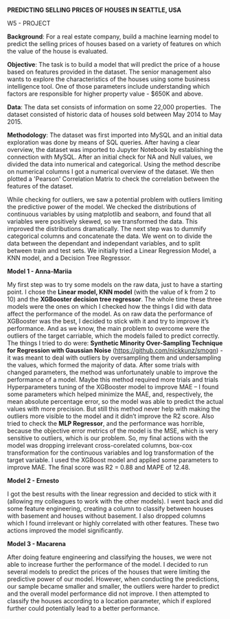**PREDICTING SELLING PRICES OF HOUSES IN SEATTLE, USA**

W5 - PROJECT

**Background**: For a real estate company, build a machine learning model to predict the selling prices of houses based on a variety of features on which the value of the house is evaluated.

**Objective**: The task is to build a model that will predict the price of a house based on features provided in the dataset. The senior management also wants to explore the characteristics of the houses using some business intelligence tool. One of those parameters include understanding which factors are responsible for higher property value - \$650K and above.

**Data**: The data set consists of information on some 22,000 properties.  The dataset consisted of historic data of houses sold between May 2014 to May 2015.

**Methodology**: The dataset was first imported into MySQL and an initial data exploration was done by means of SQL queries. After having a clear overview, the dataset was imported to Jupyter Notebook by establishing the connection with MySQL. After an initial check for NA and Null values, we divided the data into numerical and categorical. Using the method describe on numerical columns I got a numerical overview of the dataset. We then plotted a 'Pearson' Correlation Matrix to check the correlation between the features of the dataset. 

While checking for outliers, we saw a potential problem with outliers limiting the predictive power of the model. We checked the distributions of continuous variables by using matplotlib and seaborn, and found that all variables were positively skewed, so we transformed the data. This improved the distributions dramatically. The next step was to dummify categorical columns and concatenate the data. We went on to divide the data between the dependant and independant variables, and to split between train and test sets. We initially tried a Linear Regression Model, a KNN model, and a Decision Tree Regressor.


**Model 1 - Anna-Mariia**

My first step was to try some models on the raw data, just to have a starting point. I chose the **Linear model, KNN model** (with the value of k from 2 to 10) and the **XGBooster decision tree regressor**. The whole time these three models were the ones on which I checked how the things I did with data affect the performance of the model.  As on raw data the performance of XGBooster was the best, I decided to stick with it and try to improve it’s performance. And as we know, the main problem to overcome were the outliers of the target carriable, which the models failed to predict correctly.
The things I tried to do were:
    **Synthetic Minority Over-Sampling Technique for Regression with Gaussian Noise** (https://github.com/nickkunz/smogn) - it was meant to deal with outliers by oversampling them and undersampling the values, which formed the majority of data. After some trials with changed parameters, the method was unfortunately unable to improve the performance of a model. Maybe this method required more trials and trials
    Hyperparameters tuning of the XGBooster model to improve MAE – I found some parameters which helped minimize the MAE, and, respectively, the mean absolute percentage error, so the model was able to predict the actual values with more precision. But still this method never help with making the outliers more visible to the model and it didn’t improve the R2 score.
    Also tried to check the **MLP Regressor**, and the performance was horrible, because the objective error metrics of the model is the MSE,  which is very sensitive to outliers, which is our problem.
So, my final actions with the model was dropping irrelevant cross-corelated columns, box-cox transformation for the continuous variables and log transformation of the target variable. I used the XGBoost model and applied some parameters to improve MAE. The final score was R2 = 0.88 and MAPE of 12.48.

**Model 2 - Ernesto**

I got the best results with the linear regression and decided to stick with it (allowing my colleagues to work with the other models). I went back and did some feature engineering, creating a column to classify between houses with basement and houses without basement. I also dropped columns which I found irrelevant or highly correlated with other features. These two actions improved the model significantly.

**Model 3 - Macarena**

After doing feature engineering and classifying the houses, we were not able to increase further the performance of the model. I decided to run several models to predict the prices of the houses that were limiting the predictive power of our model. However, when conducting the predictions, our sample became smaller and smaller, the outliers were harder to predict and the overall model performance did not improve. I then attempted to classify the houses according to a location parameter, which if explored further could potentially lead to a better performance. 


